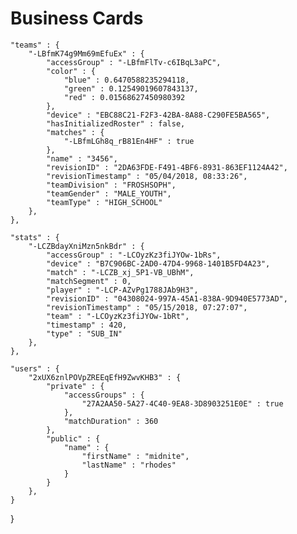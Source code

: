 # Business Cards
















































    "teams" : {
        "-LBfmK74g9Mm69mEfuEx" : {
            "accessGroup" : "-LBfmFlTv-c6IBqL3aPC",
            "color" : {
                "blue" : 0.6470588235294118,
                "green" : 0.12549019607843137,
                "red" : 0.01568627450980392
            },
            "device" : "EBC88C21-F2F3-42BA-8A88-C290FE5BA565",
            "hasInitializedRoster" : false,
            "matches" : {
                "-LBfmLGh8q_rB81En4HF" : true
            },
            "name" : "3456",
            "revisionID" : "2DA63FDE-F491-4BF6-8931-863EF1124A42",
            "revisionTimestamp" : "05/04/2018, 08:33:26",
            "teamDivision" : "FROSHSOPH",
            "teamGender" : "MALE_YOUTH",
            "teamType" : "HIGH_SCHOOL"
        },
    },

    "stats" : {
        "-LCZBdayXniMzn5nkBdr" : {
            "accessGroup" : "-LCOyzKz3fiJYOw-1bRs",
            "device" : "B7C906BC-2AD0-47D4-9968-1401B5FD4A23",
            "match" : "-LCZB_xj_5P1-VB_UBhM",
            "matchSegment" : 0,
            "player" : "-LCP-AZvPg1788JAb9H3",
            "revisionID" : "04308024-997A-45A1-838A-9D940E5773AD",
            "revisionTimestamp" : "05/15/2018, 07:27:07",
            "team" : "-LCOyzKz3fiJYOw-1bRt",
            "timestamp" : 420,
            "type" : "SUB_IN"
        },
    },

    "users" : {
        "2xUX6znlPOVpZREEqEfH9ZwvKHB3" : {
            "private" : {
                "accessGroups" : {
                    "27A2AA50-5A27-4C40-9EA8-3D8903251E0E" : true
                },
                "matchDuration" : 360
            },
            "public" : {
                "name" : {
                    "firstName" : "midnite",
                    "lastName" : "rhodes"
                }
            }
        },
    }
    
}
```